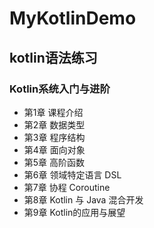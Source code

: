 # MyKotlinDemo  
## kotlin语法练习  
### Kotlin系统入门与进阶  

- 第1章 课程介绍  
- 第2章 数据类型  
- 第3章 程序结构  
- 第4章 面向对象  
- 第5章 高阶函数  
- 第6章 领域特定语言 DSL  
- 第7章 协程 Coroutine  
- 第8章 Kotlin 与 Java 混合开发  
- 第9章 Kotlin的应用与展望  

